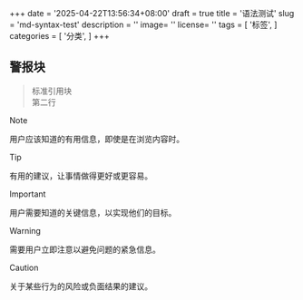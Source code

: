 +++
date = '2025-04-22T13:56:34+08:00'
draft = true
title = '语法测试'
slug = 'md-syntax-test'
description = ''
image= ''
license= ''
tags = [
    '标签',
]
categories = [
    '分类',
]
+++
## 警报块

> 标准引用块  
> 第二行

> [!NOTE]  
> 用户应该知道的有用信息，即使是在浏览内容时。

> [!TIP]  
> 有用的建议，让事情做得更好或更容易。

> [!IMPORTANT]  
> 用户需要知道的关键信息，以实现他们的目标。

> [!WARNING]  
> 需要用户立即注意以避免问题的紧急信息。

> [!CAUTION]  
> 关于某些行为的风险或负面结果的建议。